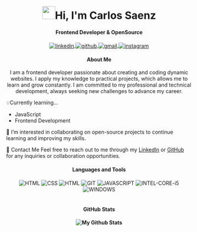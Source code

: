 <h1 align="center"><img src="https://media.giphy.com/media/hvRJCLFzcasrR4ia7z/giphy.gif" width="35">Hi, I'm Carlos Saenz</h1>
<h4 align="center">Frontend Developer & OpenSource</h4>

<p align="center" >
 <a href="https://www.linkedin.com/in/carloss-saenzz/" target="_blank">
     <img align="center" alt="linkedin" src="https://img.shields.io/badge/LinkedIn-0077B5?style=for-the-badge&logo=linkedin&logoColor=white">
 </a>
 <a href="https://github.com/CodeBycsz" target="_blank">
     <img align="center" alt="github" src="https://img.shields.io/badge/GitHub-100000?style=for-the-badge&logo=github&logoColor=white">
 </a>
 <a href="charliesaenz@gmail.com" target="_blank">
     <img align="center" alt="gmail" src="https://img.shields.io/badge/Gmail-D14836?style=for-the-badge&logo=gmail&logoColor=white">
 </a>
 <a href="https://www.instagram.com/codebycsz/" target="_blank">
     <img align="center" alt="instagram" src="https://img.shields.io/badge/Instagram-E4405F?style=for-the-badge&logo=instagram&logoColor=white">
 </a>
</p>

<h4 align="center">About Me</h4>
<p align="center">I am a frontend developer passionate about creating and coding dynamic websites. I apply my knowledge to practical projects, which allows me to learn and grow constantly. I am committed to my professional and technical development, always seeking new challenges to advance my career.</p>

 💡Currently learning...

 - JavaScript
 - Frontend Development

 🤝 I’m interested in collaborating on open-source projects to continue learning and improving my skills.

 💬 Contact Me
Feel free to reach out to me through my [LinkedIn](https://www.linkedin.com/in/carloss-saenzz/) or [GitHub](https://github.com/CodeBycsz) for any inquiries or collaboration opportunities.

<h4 align="center">Languages and Tools</h4>
<div align="center">
<img align="center" alt="HTML" src="https://img.shields.io/badge/HTML5-E34F26?style=for-the-badge&logo=html5&logoColor=white">
<img align="center" alt="CSS" src="https://img.shields.io/badge/CSS3-1572B6?style=for-the-badge&logo=css3&logoColor=white">
<!-- <img align="center" alt="HTML" src="https://img.shields.io/badge/Sass-CC6699?style=for-the-badge&logo=sass&logoColor=white"> -->
<img align="center" alt="HTML" src="https://img.shields.io/badge/Bootstrap-563D7C?style=for-the-badge&logo=bootstrap&logoColor=white">
<img align="center" alt="GIT" src="https://img.shields.io/badge/Git-F05032?style=for-the-badge&logo=git&logoColor=white">
<img align="center" alt="JAVASCRIPT" src="https://img.shields.io/badge/JavaScript-F7DF1E?style=for-the-badge&logo=javascript&logoColor=black">
<img align="center" alt="INTEL-CORE-i5" src="https://img.shields.io/badge/Intel-Core_i5_10th-0071C5?style=for-the-badge&logo=intel&logoColor=white">
<img align="center" alt="WINDOWS" src="https://img.shields.io/badge/Windows-0078D6?style=for-the-badge&logo=windows&logoColor=white">
</div>

<br>

<h4 align="center">GitHub Stats<h4>
<div align="center">
  <img alt="My Github Stats" src="https://github-readme-stats.vercel.app/api?username=CodeBycsz&include_all_commits=true&count_private=true&show_icons=true&line_height=20&title_color=2B5BBD&icon_color=1124BB&text_color=A1A1A1&bg_color=0,000000,130F40"/>
</div>
